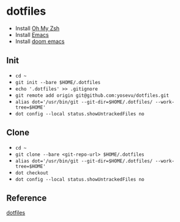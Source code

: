 # dotfiles

- Install [Oh My Zsh](https://github.com/robbyrussell/oh-my-zsh)
- Install [Emacs](https://github.com/d12frosted/homebrew-emacs-plus)
- Install [doom emacs](https://github.com/hlissner/doom-emacs)


## Init

- `cd ~`
- `git init --bare $HOME/.dotfiles`
- `echo '.dotfiles' >> .gitignore`
- `git remote add origin git@github.com:yosevu/dotfiles.git`
- `alias dot='/usr/bin/git --git-dir=$HOME/.dotfiles/ --work-tree=$HOME'`
- `dot config --local status.showUntrackedFiles no`

## Clone

- `cd ~`
- `git clone --bare <git-repo-url> $HOME/.dotfiles`
- `alias dot='/usr/bin/git --git-dir=$HOME/.dotfiles/ --work-tree=$HOME'`
- `dot checkout`
- `dot config --local status.showUntrackedFiles no`

## Reference

[dotfiles](https://www.atlassian.com/git/tutorials/dotfiles)
